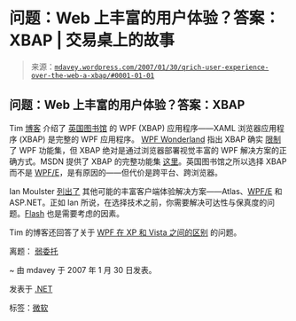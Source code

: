<!--yml

分类：未分类

日期：2024-05-18 06:05:37

-->

# 问题：Web 上丰富的用户体验？答案：XBAP | 交易桌上的故事

> 来源：[`mdavey.wordpress.com/2007/01/30/qrich-user-experience-over-the-web-a-xbap/#0001-01-01`](https://mdavey.wordpress.com/2007/01/30/qrich-user-experience-over-the-web-a-xbap/#0001-01-01)

## 问题：Web 上丰富的用户体验？答案：XBAP

Tim [博客](http://blogs.msdn.com/tims/archive/2007/01/30/great-wpf-applications-1-british-library-turning-the-pages.aspx) 介绍了 [英国图书馆](http://www.turningthepages.com/) 的 WPF (XBAP) 应用程序——XAML 浏览器应用程序 (XBAP) 是完整的 WPF 应用程序。 [WPF Wonderland](http://wpfwonderland.wordpress.com/2007/01/29/creating-product-demos-with-wpf-and-xbap/) 指出 XBAP 确实 [限制](http://wpfwonderland.wordpress.com/2007/01/28/comparing-wpf-applications-and-xbap-whats-the-difference/)了 WPF 功能集，但 XBAP 绝对是通过浏览器部署视觉丰富的 WPF 解决方案的正确方式。MSDN 提供了 XBAP 的完整功能集 [这里](http://msdn2.microsoft.com/en-us/library/aa480229.aspx)。英国图书馆之所以选择 XBAP 而不是 [WPF/E](http://blogs.msdn.com/wpfedevcon/archive/2007/01/02/using-opacity-with-a-wpfe-virtual-earth-mashup.aspx)，是有原因的——但代价是跨平台、跨浏览器。

Ian Moulster [列出了](http://blogs.msdn.com/ianm/archive/2006/02/15/532401.aspx) 其他可能的丰富客户端体验解决方案——Atlas、[WPF/E](http://blogs.msdn.com/publicsector/archive/2007/01/16/more-wpfe-virtual-earth-and-html-goodness.aspx) 和 ASP.NET。正如 Ian 所说，在选择技术之前，你需要解决可达性与保真度的问题。[Flash](http://thewpfblog.com/?p=17) 也是需要考虑的因素。

Tim 的博客还回答了关于 [WPF 在 XP 和 Vista 之间的区别](http://blogs.msdn.com/tims/archive/2007/01/05/comparing-wpf-on-windows-vista-v-windows-xp.aspx) 的问题。

离题： [弱委托](http://weblogs.asp.net/fmarguerie/archive/2004/07/27/198489.aspx)

~ 由 mdavey 于 2007 年 1 月 30 日发表。

发表于 [.NET](https://mdavey.wordpress.com/category/languages/net/)

标签：[微软](https://mdavey.wordpress.com/tag/microsoft/)
